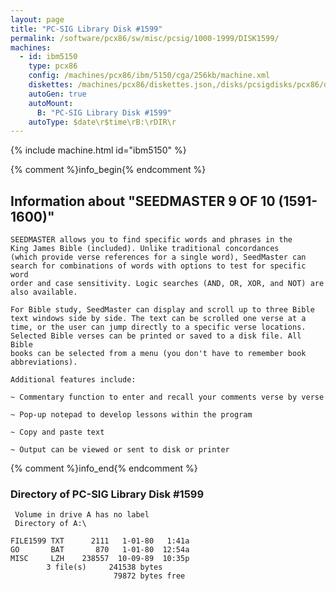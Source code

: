 ```yaml
---
layout: page
title: "PC-SIG Library Disk #1599"
permalink: /software/pcx86/sw/misc/pcsig/1000-1999/DISK1599/
machines:
  - id: ibm5150
    type: pcx86
    config: /machines/pcx86/ibm/5150/cga/256kb/machine.xml
    diskettes: /machines/pcx86/diskettes.json,/disks/pcsigdisks/pcx86/diskettes.json
    autoGen: true
    autoMount:
      B: "PC-SIG Library Disk #1599"
    autoType: $date\r$time\rB:\rDIR\r
---
```


{% include machine.html id="ibm5150" %}

{% comment %}info_begin{% endcomment %}

## Information about "SEEDMASTER 9 OF 10 (1591-1600)"

    SEEDMASTER allows you to find specific words and phrases in the
    King James Bible (included). Unlike traditional concordances
    (which provide verse references for a single word), SeedMaster can
    search for combinations of words with options to test for specific word
    order and case sensitivity. Logic searches (AND, OR, XOR, and NOT) are
    also available.
    
    For Bible study, SeedMaster can display and scroll up to three Bible
    text windows side by side. The text can be scrolled one verse at a
    time, or the user can jump directly to a specific verse locations.
    Selected Bible verses can be printed or saved to a disk file. All Bible
    books can be selected from a menu (you don't have to remember book
    abbreviations).
    
    Additional features include:
    
    ~ Commentary function to enter and recall your comments verse by verse
    
    ~ Pop-up notepad to develop lessons within the program
    
    ~ Copy and paste text
    
    ~ Output can be viewed or sent to disk or printer
{% comment %}info_end{% endcomment %}


### Directory of PC-SIG Library Disk #1599

     Volume in drive A has no label
     Directory of A:\

    FILE1599 TXT      2111   1-01-80   1:41a
    GO       BAT       870   1-01-80  12:54a
    MISC     LZH    238557  10-09-89  10:35p
            3 file(s)     241538 bytes
                           79872 bytes free
